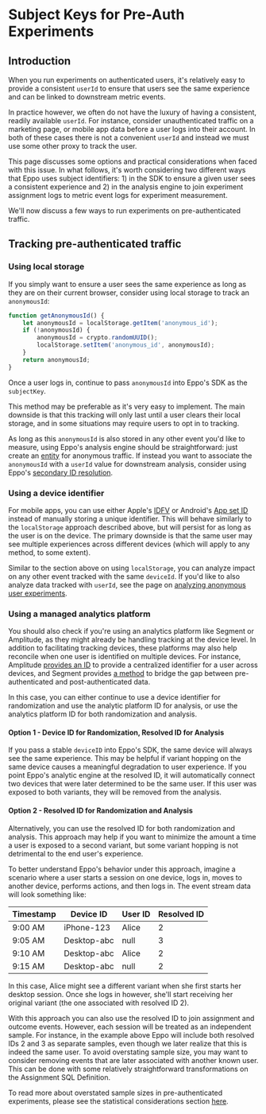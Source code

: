 
# Subject Keys for Pre-Auth Experiments

## Introduction 

When you run experiments on authenticated users, it's relatively easy to provide a consistent `userId` to ensure that users see the same experience and can be linked to downstream metric events.

In practice however, we often do not have the luxury of having a consistent, readily available `userId`. For instance, consider unauthenticated traffic on a marketing page, or mobile app data before a user logs into their account. In both of these cases there is not a convenient `userId` and instead we must use some other proxy to track the user.

This page discusses some options and practical considerations when faced with this issue. In what follows, it's worth considering two different ways that Eppo uses subject identifiers: 1) in the SDK to ensure a given user sees a consistent experience and 2) in the analysis engine to join experiment assignment logs to metric event logs for experiment measurement. 

We'll now discuss a few ways to run experiments on pre-authenticated traffic.

## Tracking pre-authenticated traffic

### Using local storage

If you simply want to ensure a user sees the same experience as long as they are on their current browser, consider using local storage to track an `anonymousId`:

```javascript
function getAnonymousId() {
    let anonymousId = localStorage.getItem('anonymous_id');
    if (!anonymousId) {
        anonymousId = crypto.randomUUID(); 
        localStorage.setItem('anonymous_id', anonymousId);
    }
    return anonymousId;
}
```

Once a user logs in, continue to pass `anonymousId` into Eppo's SDK as the `subjectKey`.

This method may be preferable as it's very easy to implement. The main downside is that this tracking will only last until a user clears their local storage, and in some situations may require users to opt in to tracking. 

As long as this `anonymousId` is also stored in any other event you'd like to measure, using Eppo's analysis engine should be straightforward: just create an [entity](/data-management/definitions/entities/) for anonymous traffic. If instead you want to associate the `anonymousId` with a `userId` value for downstream analysis, consider using Eppo's [secondary ID resolution](/guides/advanced-experimentation/anonymous-explainer).

### Using a device identifier

For mobile apps, you can use either Apple's [IDFV](https://developer.apple.com/documentation/uikit/uidevice/1620059-identifierforvendor) or Android's [App set ID](https://developer.android.com/identity/app-set-id) instead of manually storing a unique identifier. This will behave similarly to the `localStorage` approach described above, but will persist for as long as the user is on the device. The primary downside is that the same user may see multiple experiences across different devices (which will apply to any method, to some extent).

Similar to the section above on using `localStorage`, you can analyze impact on any other event tracked with the same `deviceId`. If you'd like to also analyze data tracked with `userId`, see the page on [analyzing anonymous user experiments](/guides/advanced-experimentation/anonymous-explainer).

### Using a managed analytics platform

You should also check if you're using an analytics platform like Segment or Amplitude, as they might already be handling tracking at the device level. In addition to facilitating tracking devices, these platforms may also help reconcile when one user is identified on multiple devices. For instance, Amplitude [provides an ID](https://amplitude.com/docs/data/sources/instrument-track-unique-users#how-amplitude-assigns-amplitude-ids) to provide a centralized identifier for a user across devices, and Segment provides [a method](https://segment.com/docs/unify/identity-resolution/ecommerce-example/) to bridge the gap between pre-authenticated and post-authenticated data.

In this case, you can either continue to use a device identifier for randomization and use the analytic platform ID for analysis, or use the analytics platform ID for both randomization and analysis.

#### Option 1 - Device ID for Randomization, Resolved ID for Analysis

If you pass a stable `deviceID` into Eppo's SDK, the same device will always see the same experience. This may be helpful if variant hopping on the same device causes a meaningful degradation to user experience. If you point Eppo's analytic engine at the resolved ID, it will automatically connect two devices that were later determined to be the same user. If this user was exposed to both variants, they will be removed from the analysis.

#### Option 2 - Resolved ID for Randomization and Analysis

Alternatively, you can use the resolved ID for both randomization and analysis. This approach may help if you want to minimize the amount a time a user is exposed to a second variant, but some variant hopping is not detrimental to the end user's experience.

To better understand Eppo's behavior under this approach, imagine a scenario where a user starts a session on one device, logs in, moves to another device, performs actions, and then logs in. The event stream data will look something like:

| Timestamp | Device ID | User ID | Resolved ID |
|-----------|-----------|-----------|-----------|
| 9:00 AM | iPhone-123 | Alice | 2 |
| 9:05 AM | Desktop-abc | null | 3 |
| 9:10 AM | Desktop-abc | Alice | 2 |
| 9:15 AM | Desktop-abc | null | 2 |

In this case, Alice might see a different variant when she first starts her desktop session. Once she logs in however, she'll start receiving her original variant (the one associated with resolved ID 2). 

With this approach you can also use the resolved ID to join assignment and outcome events. However, each session will be treated as an independent sample. For instance, in the example above Eppo will include both resolved IDs 2 and 3 as separate samples, even though we later realize that this is indeed the same user. To avoid overstating sample size, you may want to consider removing events that are later associated with another known user. This can be done with some relatively straightforward transformations on the Assignment SQL Definition.

To read more about overstated sample sizes in pre-authenticated experiments, please see the statistical considerations section [here](/guides/advanced-experimentation/anonymous-explainer/#statistical-considerations).